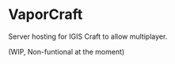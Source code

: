 # VaporCraft

Server hosting for IGIS Craft to allow multiplayer.

(WIP, Non-funtional at the moment)
